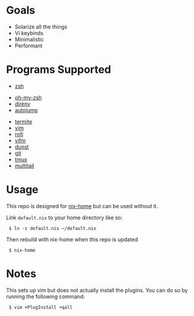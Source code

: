 # Goals

* Solarize all the things
* Vi keybinds
* Minimalistic
* Performant

# Programs Supported

* [zsh](https://www.zsh.org)
 - [oh-my-zsh](https://github.com/robbyrussell/oh-my-zsh)
 - [direnv](http://direnv.net/)
 - [autojump](http://wiki.github.com/joelthelion/autojump)
* [termite](https://github.com/thestinger/termite/)
* [vim](http://www.vim.org/)
* [rofi](https://davedavenport.github.io/rofi)
* [vifm](http://vifm.info/)
* [dunst](http://www.knopwob.org/dunst/)
* [git](http://git-scm.com/)
* [tmux](http://tmux.github.io/)
* [multitail](http://www.vanheusden.com/multitail/)

# Usage

This repo is designed for [nix-home](https://github.com/sheenobu/nix-home) but can be used without it.

Link `default.nix` to your home directory like so:

```
 $ ln -s default.nix ~/default.nix
```

Then rebuild with nix-home when this repo is updated

```
 $ nix-home
```

# Notes

This sets up vim but does not actually install the plugins. You can do so by running the following command:

```
 $ vim +PlugInstall +qall
```
